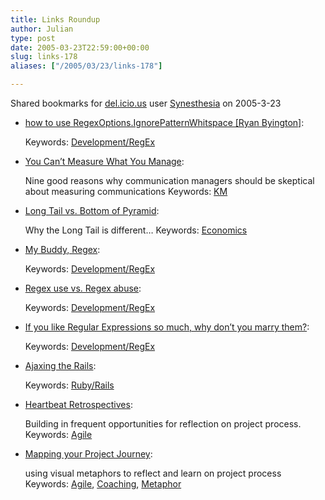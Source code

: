 ```yaml
---
title: Links Roundup
author: Julian
type: post
date: 2005-03-23T22:59:00+00:00
slug: links-178 
aliases: ["/2005/03/23/links-178"]

---
```

Shared bookmarks for [del.icio.us][1] user  [Synesthesia][2] on 2005-3-23

  * [how to use RegexOptions.IgnorePatternWhitspace [Ryan Byington]][3]:
   
    Keywords: [Development/RegEx][4]
  * [You Can’t Measure What You Manage][5]:
  
    Nine good reasons why communication managers should be skeptical about measuring communications Keywords: [KM][6]
  * [Long Tail vs. Bottom of Pyramid][7]:
  
    Why the Long Tail is different&#8230; Keywords: [Economics][8]
  * [My Buddy, Regex][9]:
   
    Keywords: [Development/RegEx][4]
  * [Regex use vs. Regex abuse][10]:
   
    Keywords: [Development/RegEx][4]
  * [If you like Regular Expressions so much, why don&#8217;t you marry them?][11]:
   
    Keywords: [Development/RegEx][4]
  * [Ajaxing the Rails][12]:
   
    Keywords: [Ruby/Rails][13]
  * [Heartbeat Retrospectives][14]:
  
    Building in frequent opportunities for reflection on project process. Keywords: [Agile][15]
  * [Mapping your Project Journey][16]:
  
    using visual metaphors to reflect and learn on project process Keywords: [Agile][15], [Coaching][17], [Metaphor][18]

 [1]: https://del.icio.us/
 [2]: https://del.icio.us/synesthesia
 [3]: https://blogs.msdn.com/bclteam/archive/2005/03/15/396450.aspx "https://blogs.msdn.com/bclteam/archive/2005/03/15/396450.aspx"
 [4]: https://del.icio.us/synesthesia/Development/RegEx
 [5]: https://lebemax.blogspot.com/2005/03/you-cant-measure-what-you-manage.html "https://lebemax.blogspot.com/2005/03/you-cant-measure-what-you-manage.html"
 [6]: https://del.icio.us/synesthesia/KM
 [7]: https://longtail.typepad.com/the_long_tail/2005/03/long_tail_vs_bo.html "https://longtail.typepad.com/the_long_tail/2005/03/long_tail_vs_bo.html"
 [8]: https://del.icio.us/synesthesia/Economics
 [9]: https://www.codinghorror.com/blog/archives/000027.html "https://www.codinghorror.com/blog/archives/000027.html"
 [10]: https://www.codinghorror.com/blog/archives/000214.html "https://www.codinghorror.com/blog/archives/000214.html"
 [11]: https://www.codinghorror.com/blog/archives/000245.html "https://www.codinghorror.com/blog/archives/000245.html"
 [12]: https://www.loudthinking.com/arc/000428.html "https://www.loudthinking.com/arc/000428.html"
 [13]: https://del.icio.us/synesthesia/Ruby/Rails
 [14]: https://www.twelve71.org/blogs/rachel/archives/000752.html "https://www.twelve71.org/blogs/rachel/archives/000752.html"
 [15]: https://del.icio.us/synesthesia/Agile
 [16]: https://www.twelve71.org/blogs/rachel/archives/000753.html "https://www.twelve71.org/blogs/rachel/archives/000753.html"
 [17]: https://del.icio.us/synesthesia/Coaching
 [18]: https://del.icio.us/synesthesia/Metaphor